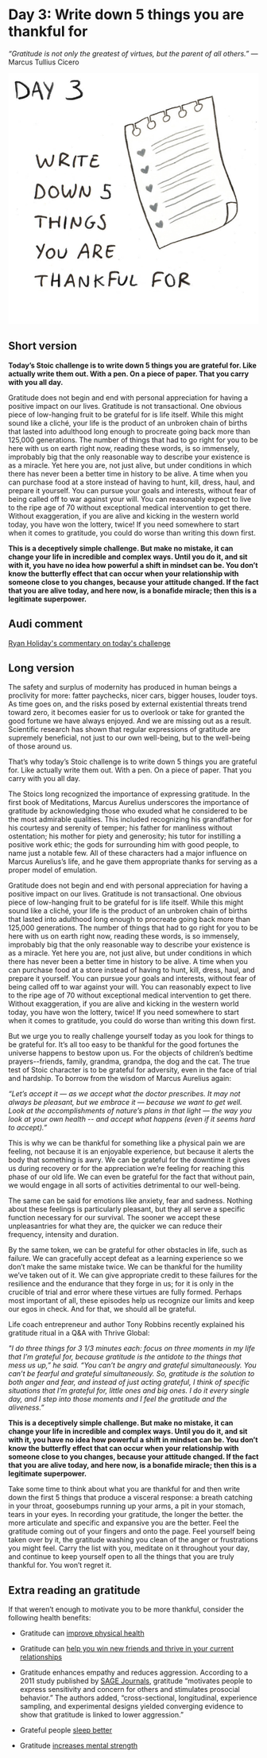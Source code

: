 # Day 3: Write down 5 things you are thankful for

_“Gratitude is not only the greatest of virtues, but the parent of all others.”_ ― Marcus Tullius Cicero

![](./assets/day_three.jpg)

## Short version

**Today’s Stoic challenge is to write down 5 things you are grateful for. Like actually write them out. With a pen. On a piece of paper. That you carry with you all day.**

Gratitude does not begin and end with personal appreciation for having a positive impact on our lives. Gratitude is not transactional. One obvious piece of low-hanging fruit to be grateful for is life itself. While this might sound like a cliché, your life is the product of an unbroken chain of births that lasted into adulthood long enough to procreate going back more than 125,000 generations. The number of things that had to go right for you to be here with us on earth right now, reading these words, is so immensely, improbably big that the only reasonable way to describe your existence is as a miracle. Yet here you are, not just alive, but under conditions in which there has never been a better time in history to be alive. A time when you can purchase food at a store instead of having to hunt, kill, dress, haul, and prepare it yourself. You can pursue your goals and interests, without fear of being called off to war against your will. You can reasonably expect to live to the ripe age of 70 without exceptional medical intervention to get there. Without exaggeration, if you are alive and kicking in the western world today, you have won the lottery, twice! If you need somewhere to start when it comes to gratitude, you could do worse than writing this down first.


**This is a deceptively simple challenge. But make no mistake, it can change your life in incredible and complex ways. Until you do it, and sit with it, you have no idea how powerful a shift in mindset can be. You don’t know the butterfly effect that can occur when your relationship with someone close to you changes, because your attitude changed. If the fact that you are alive today, and here now, is a bonafide miracle; then this is a legitimate superpower.**

## Audi comment
[Ryan Holiday's commentary on today's challenge](https://soundcloud.com/stoicchallenge/day-3-write-down-5-things-you-are-thankful-for/s-wApVd)

## Long version
The safety and surplus of modernity has produced in human beings a proclivity for more: fatter paychecks, nicer cars, bigger houses, louder toys. As time goes on, and the risks posed by external existential threats trend toward zero, it becomes easier for us to overlook or take for granted the good fortune we have always enjoyed. And we are missing out as a result. Scientific research has shown that regular expressions of gratitude are supremely beneficial, not just to our own well-being, but to the well-being of those around us.

That’s why today’s Stoic challenge is to write down 5 things you are grateful for. Like actually write them out. With a pen. On a piece of paper. That you carry with you all day.

The Stoics long recognized the importance of expressing gratitude. In the first book of Meditations, Marcus Aurelius underscores the importance of gratitude by acknowledging those who exuded what he considered to be the most admirable qualities. This included recognizing his grandfather for his courtesy and serenity of temper; his father for manliness without ostentation; his mother for piety and generosity; his tutor for instilling a positive work ethic; the gods for surrounding him with good people, to name just a notable few. All of these characters had a major influence on Marcus Aurelius’s life, and he gave them appropriate thanks for serving as a proper model of emulation.

Gratitude does not begin and end with personal appreciation for having a positive impact on our lives. Gratitude is not transactional. One obvious piece of low-hanging fruit to be grateful for is life itself. While this might sound like a cliché, your life is the product of an unbroken chain of births that lasted into adulthood long enough to procreate going back more than 125,000 generations. The number of things that had to go right for you to be here with us on earth right now, reading these words, is so immensely, improbably big that the only reasonable way to describe your existence is as a miracle. Yet here you are, not just alive, but under conditions in which there has never been a better time in history to be alive. A time when you can purchase food at a store instead of having to hunt, kill, dress, haul, and prepare it yourself. You can pursue your goals and interests, without fear of being called off to war against your will. You can reasonably expect to live to the ripe age of 70 without exceptional medical intervention to get there. Without exaggeration, if you are alive and kicking in the western world today, you have won the lottery, twice! If you need somewhere to start when it comes to gratitude, you could do worse than writing this down first.

But we urge you to really challenge yourself today as you look for things to be grateful for. It’s all too easy to be thankful for the good fortunes the universe happens to bestow upon us. For the objects of children’s bedtime prayers--friends, family, grandma, grandpa, the dog and the cat. The true test of Stoic character is to be grateful for adversity, even in the face of trial and hardship. To borrow from the wisdom of Marcus Aurelius again:

_“Let’s accept it ― as we accept what the doctor prescribes. It may not always be pleasant, but we embrace it ― because we want to get well. Look at the accomplishments of nature’s plans in that light ― the way you look at your own health -- and accept what happens (even if it seems hard to accept).”_

This is why we can be thankful for something like a physical pain we are feeling, not because it is an enjoyable experience, but because it alerts the body that something is awry. We can be grateful for the downtime it gives us during recovery or for the appreciation we’re feeling for reaching this phase of our old life. We can even be grateful for the fact that without pain, we would engage in all sorts of activities detrimental to our well-being.

The same can be said for emotions like anxiety, fear and sadness. Nothing about these feelings is particularly pleasant, but they all serve a specific function necessary for our survival. The sooner we accept these unpleasantries for what they are, the quicker we can reduce their frequency, intensity and duration.

By the same token, we can be grateful for other obstacles in life, such as failure. We can gracefully accept defeat as a learning experience so we don’t make the same mistake twice. We can be thankful for the humility we’ve taken out of it. We can give appropriate credit to these failures for the resilience and the endurance that they forge in us; for it is only in the crucible of trial and error where these virtues are fully formed. Perhaps most important of all, these episodes help us recognize our limits and keep our egos in check. And for that, we should all be grateful.

Life coach entrepreneur and author Tony Robbins recently explained his gratitude ritual in a Q&A with Thrive Global:

_"I do three things for 3 1/3 minutes each: focus on three moments in my life that I’m grateful for, because gratitude is the antidote to the things that mess us up,” he said. “You can’t be angry and grateful simultaneously. You can’t be fearful and grateful simultaneously. So, gratitude is the solution to both anger and fear, and instead of just acting grateful, I think of specific situations that I’m grateful for, little ones and big ones. I do it every single day, and I step into those moments and I feel the gratitude and the aliveness.”_

**This is a deceptively simple challenge. But make no mistake, it can change your life in incredible and complex ways. Until you do it, and sit with it, you have no idea how powerful a shift in mindset can be. You don’t know the butterfly effect that can occur when your relationship with someone close to you changes, because your attitude changed. If the fact that you are alive today, and here now, is a bonafide miracle; then this is a legitimate superpower.**

Take some time to think about what you are thankful for and then write down the first 5 things that produce a visceral response: a breath catching in your throat, goosebumps running up your arms, a pit in your stomach, tears in your eyes. In recording your gratitude, the longer the better. the more articulate and specific and expansive you are the better. Feel the gratitude coming out of your fingers and onto the page. Feel yourself being taken over by it, the gratitude washing you clean of the anger or frustrations you might feel. Carry the list with you, meditate on it throughout your day, and continue to keep yourself open to all the things that you are truly thankful for. You won’t regret it.

## Extra reading an gratitude

If that weren’t enough to motivate you to be more thankful, consider the following health benefits:

- Gratitude can [improve physical health](https://www.ncbi.nlm.nih.gov/pmc/articles/PMC3489271/)

- Gratitude can [help you win new friends and thrive in your current relationships](https://www.ncbi.nlm.nih.gov/pubmed/25111881)

- Gratitude enhances empathy and reduces aggression. According to a 2011 study published by [SAGE Journals](http://journals.sagepub.com/doi/10.1177/1948550611416675), gratitude “motivates people to express sensitivity and concern for others and stimulates prosocial behavior.” The authors added, “cross-sectional, longitudinal, experience sampling, and experimental designs yielded converging evidence to show that gratitude is linked to lower aggression.”

- Grateful people [sleep better](https://onlinelibrary.wiley.com/doi/abs/10.1111/j.1758-0854.2011.01049.x)

- Gratitude [increases mental strength](https://www.ncbi.nlm.nih.gov/pmc/articles/PMC2755263/)